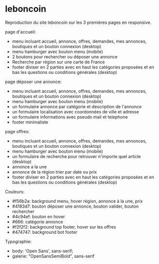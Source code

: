 # leboncoin

Reproduction du site leboncoin sur les 3 premières pages en responsive.

page d'accueil:

- menu incluant accueil, annonce, offres, demandes, mes annonces, boutiques et un bouton connexion (desktop)
- menu hamburger avec bouton menu (mobile)
- 2 boutons pour rechercher ou déposer une annonce
- Recherche par région sur une carte de France
- footer diviser en 2 parties avec en haut les catégories proposées et en bas les questions ou conditions générales (desktop)

page déposer une annonce:

- menu incluant accueil, annonce, offres, demandes, mes annonces, boutiques et un bouton connexion (desktop)
- menu hamburger avec bouton menu (mobile)
- un formulaire annonce par catégorie et description de l'annonce
- un formulaire localisation avec coordonnées de ville et adresse
- un formulaire informations avec pseudo mail et telephone
- footer minimaliste

page offres:

- menu incluant accueil, annonce, offres, demandes, mes annonces, boutiques et un bouton connexion (desktop)
- menu hamburger avec bouton menu (mobile)
- un formulaire de recherche pour retrouver n'importe quel article (desktop)
- annonce a la une
- annonce de la région trier par date ou prix
- footer diviser en 2 parties avec en haut les catégories proposées et en bas les questions ou conditions générales (desktop)

Couleurs:

- #f56b2a: background menu, hover région, annonce à la une, prix
- #4183d7: bouton déposer une annonce, bouton valider, bouton rechercher
- #4c94ef: bouton en hover
- #666: catégorie annonce
- #f2f2f2: background top footer, hover sur les offres
- #474747: background bot footer

Typographie:

- body: 'Open Sans', sans-serif;
- galerie: "OpenSansSemiBold", sans-serif




